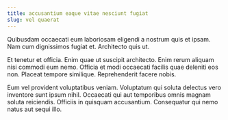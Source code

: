 ```yaml
---
title: accusantium eaque vitae nesciunt fugiat
slug: vel quaerat
---
```


Quibusdam occaecati eum laboriosam eligendi a nostrum quis et ipsam. Nam cum dignissimos fugiat et. Architecto quis ut.

Et tenetur et officia. Enim quae ut suscipit architecto. Enim rerum aliquam nisi commodi eum nemo. Officia et modi occaecati facilis quae deleniti eos non. Placeat tempore similique. Reprehenderit facere nobis.

Eum vel provident voluptatibus veniam. Voluptatum qui soluta delectus vero inventore sunt ipsum nihil. Occaecati qui aut temporibus omnis magnam soluta reiciendis. Officiis in quisquam accusantium. Consequatur qui nemo natus aut sequi illo.

